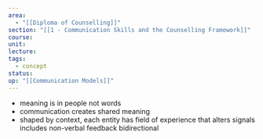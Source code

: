 ```yaml
---
area:
  - "[[Diploma of Counselling]]"
section: "[[1 - Communication Skills and the Counselling Framework]]"
course: 
unit: 
lecture: 
tags:
  - concept
status: 
up: "[[Communication Models]]"
---
```

- meaning is in people not words
- communication creates shared meaning
- shaped by context, each entity has field of experience that alters signals
includes non-verbal feedback
bidirectional